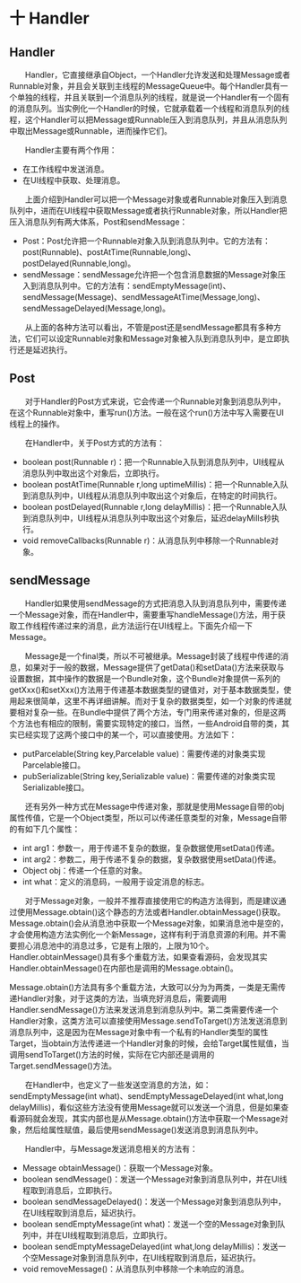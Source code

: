 # 十 Handler

## **Handler**

　　Handler，它直接继承自Object，一个Handler允许发送和处理Message或者Runnable对象，并且会关联到主线程的MessageQueue中。每个Handler具有一个单独的线程，并且关联到一个消息队列的线程，就是说一个Handler有一个固有的消息队列。当实例化一个Handler的时候，它就承载着一个线程和消息队列的线程，这个Handler可以把Message或Runnable压入到消息队列，并且从消息队列中取出Message或Runnable，进而操作它们。

　　Handler主要有两个作用：

- 在工作线程中发送消息。
- 在UI线程中获取、处理消息。

　　上面介绍到Handler可以把一个Message对象或者Runnable对象压入到消息队列中，进而在UI线程中获取Message或者执行Runnable对象，所以Handler把压入消息队列有两大体系，Post和sendMessage：

- Post：Post允许把一个Runnable对象入队到消息队列中。它的方法有：post(Runnable)、postAtTime(Runnable,long)、postDelayed(Runnable,long)。
- sendMessage：sendMessage允许把一个包含消息数据的Message对象压入到消息队列中。它的方法有：sendEmptyMessage(int)、sendMessage(Message)、sendMessageAtTime(Message,long)、sendMessageDelayed(Message,long)。

　　从上面的各种方法可以看出，不管是post还是sendMessage都具有多种方法，它们可以设定Runnable对象和Message对象被入队到消息队列中，是立即执行还是延迟执行。

## Post

　　对于Handler的Post方式来说，它会传递一个Runnable对象到消息队列中，在这个Runnable对象中，重写run()方法。一般在这个run()方法中写入需要在UI线程上的操作。

　　在Handler中，关于Post方式的方法有：

- boolean post(Runnable r)：把一个Runnable入队到消息队列中，UI线程从消息队列中取出这个对象后，立即执行。
- boolean postAtTime(Runnable r,long uptimeMillis)：把一个Runnable入队到消息队列中，UI线程从消息队列中取出这个对象后，在特定的时间执行。
- boolean postDelayed(Runnable r,long delayMillis)：把一个Runnable入队到消息队列中，UI线程从消息队列中取出这个对象后，延迟delayMills秒执行。
- void removeCallbacks(Runnable r)：从消息队列中移除一个Runnable对象。

## sendMessage

　　Handler如果使用sendMessage的方式把消息入队到消息队列中，需要传递一个Message对象，而在Handler中，需要重写handleMessage()方法，用于获取工作线程传递过来的消息，此方法运行在UI线程上。下面先介绍一下Message。

　　Message是一个final类，所以不可被继承。Message封装了线程中传递的消息，如果对于一般的数据，Message提供了getData()和setData()方法来获取与设置数据，其中操作的数据是一个Bundle对象，这个Bundle对象提供一系列的getXxx()和setXxx()方法用于传递基本数据类型的键值对，对于基本数据类型，使用起来很简单，这里不再详细讲解。而对于复杂的数据类型，如一个对象的传递就要相对复杂一些。在Bundle中提供了两个方法，专门用来传递对象的，但是这两个方法也有相应的限制，需要实现特定的接口，当然，一些Android自带的类，其实已经实现了这两个接口中的某一个，可以直接使用。方法如下：

- putParcelable(String key,Parcelable value)：需要传递的对象类实现Parcelable接口。
- pubSerializable(String key,Serializable value)：需要传递的对象类实现Serializable接口。

　　还有另外一种方式在Message中传递对象，那就是使用Message自带的obj属性传值，它是一个Object类型，所以可以传递任意类型的对象，Message自带的有如下几个属性：

- int arg1：参数一，用于传递不复杂的数据，复杂数据使用setData()传递。
- int arg2：参数二，用于传递不复杂的数据，复杂数据使用setData()传递。
- Object obj：传递一个任意的对象。
- int what：定义的消息码，一般用于设定消息的标志。

 　　对于Message对象，一般并不推荐直接使用它的构造方法得到，而是建议通过使用Message.obtain()这个静态的方法或者Handler.obtainMessage()获取。Message.obtain()会从消息池中获取一个Message对象，如果消息池中是空的，才会使用构造方法实例化一个新Message，这样有利于消息资源的利用。并不需要担心消息池中的消息过多，它是有上限的，上限为10个。Handler.obtainMessage()具有多个重载方法，如果查看源码，会发现其实Handler.obtainMessage()在内部也是调用的Message.obtain()。

​	Message.obtain()方法具有多个重载方法，大致可以分为为两类，一类是无需传递Handler对象，对于这类的方法，当填充好消息后，需要调用Handler.sendMessage()方法来发送消息到消息队列中。第二类需要传递一个Handler对象，这类方法可以直接使用Message.sendToTarget()方法发送消息到消息队列中，这是因为在Message对象中有一个私有的Handler类型的属性Target，当obtain方法传递进一个Handler对象的时候，会给Target属性赋值，当调用sendToTarget()方法的时候，实际在它内部还是调用的Target.sendMessage()方法。

　　在Handler中，也定义了一些发送空消息的方法，如：sendEmptyMessage(int what)、sendEmptyMessageDelayed(int what,long delayMillis)，看似这些方法没有使用Message就可以发送一个消息，但是如果查看源码就会发现，其实内部也是从Message.obtain()方法中获取一个Message对象，然后给属性赋值，最后使用sendMessage()发送消息到消息队列中。

　　Handler中，与Message发送消息相关的方法有：

- Message obtainMessage()：获取一个Message对象。
- boolean sendMessage()：发送一个Message对象到消息队列中，并在UI线程取到消息后，立即执行。
- boolean sendMessageDelayed()：发送一个Message对象到消息队列中，在UI线程取到消息后，延迟执行。
- boolean sendEmptyMessage(int what)：发送一个空的Message对象到队列中，并在UI线程取到消息后，立即执行。
- boolean sendEmptyMessageDelayed(int what,long delayMillis)：发送一个空Message对象到消息队列中，在UI线程取到消息后，延迟执行。
- void removeMessage()：从消息队列中移除一个未响应的消息。
